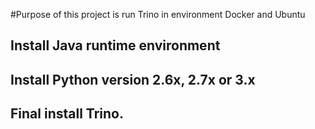 #Purpose of this project is run Trino in environment Docker and Ubuntu
## Install Java runtime environment
## Install Python version 2.6x, 2.7x or 3.x
## Final install Trino.

